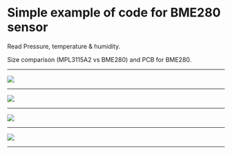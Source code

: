 Simple example of code for BME280 sensor
========================================

Read Pressure, temperature & humidity.

Size comparison (MPL3115A2 vs BME280) and PCB for BME280.

---

![](https://github.com/VladimirBakum/esp8266/blob/master/bme280/pictures/1c6lsx0m47nhe.jpg)

---

![](https://github.com/VladimirBakum/esp8266/blob/master/bme280/pictures/1c6lsx156wzo2.jpg)

---

![](https://github.com/VladimirBakum/esp8266/blob/master/bme280/pictures/1c6lsx1bkxw2q.jpg)

---

![](https://github.com/VladimirBakum/esp8266/blob/master/bme280/pictures/1c6lsx1o6g9aq.jpg)

---
